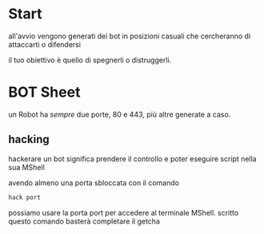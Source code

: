 <h1>Start</h1>
all'avvio vengono generati dei bot in posizioni casuali che cercheranno di attaccarti o difendersi

il tuo obiettivo è quello di spegnerli o distruggerli.

# BOT Sheet

un Robot ha _sempre_ due porte, 80 e 443, più altre generate a caso.

## hacking
hackerare un bot significa prendere il controllo e poter eseguire script nella sua MShell

avendo almeno una porta sbloccata con il comando 
```python
hack port
```
possiamo usare la porta port per accedere al terminale MShell. scritto questo comando basterà completare il getcha
